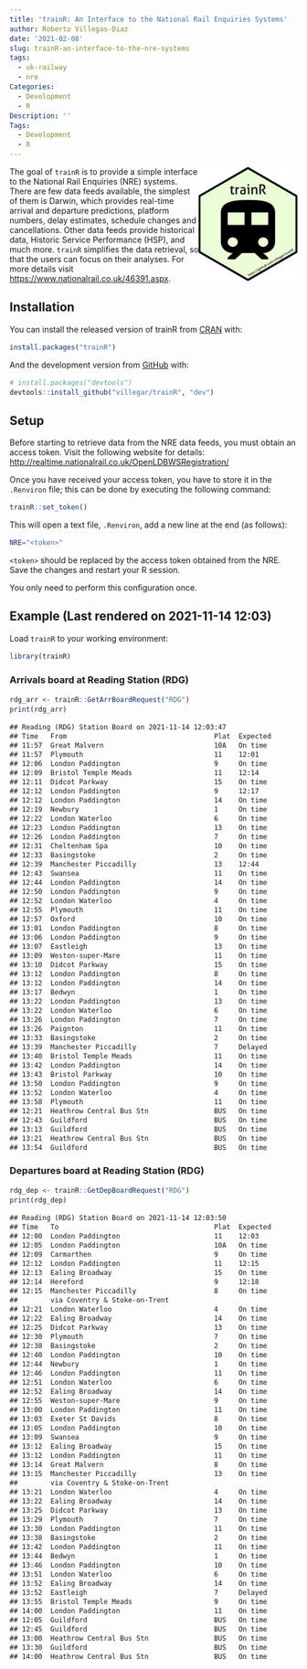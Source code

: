 ```yaml
---
title: 'trainR: An Interface to the National Rail Enquiries Systems'
author: Roberto Villegas-Diaz
date: '2021-02-08'
slug: trainR-an-interface-to-the-nre-systems
tags:
  - uk-railway
  - nre
Categories:
  - Development
  - R
Description: ''
Tags:
  - Development
  - R
---
```


<img src="https://raw.githubusercontent.com/villegar/trainR/main/inst/images/logo.png" alt="logo" align="right" height=200px/>

The goal of `trainR` is to provide a simple interface to the 
National Rail Enquiries (NRE) systems. There are few data feeds 
available, the simplest of them is Darwin, which provides real-time 
arrival and departure predictions, platform numbers, delay estimates, 
schedule changes and cancellations. Other data feeds provide historical 
data, Historic Service Performance (HSP), and much more. `trainR` 
simplifies the data retrieval, so that the users can focus on their 
analyses. For more details visit 
https://www.nationalrail.co.uk/46391.aspx.

## Installation

You can install the released version of trainR from [CRAN](https://CRAN.R-project.org) with:

``` r
install.packages("trainR")
```

And the development version from [GitHub](https://github.com/) with:

``` r
# install.packages("devtools")
devtools::install_github("villegar/trainR", "dev")
```

## Setup
Before starting to retrieve data from the NRE data feeds, you must obtain an access token. 
Visit the following website for details: http://realtime.nationalrail.co.uk/OpenLDBWSRegistration/

Once you have received your access token, you have to store it in the `.Renviron` file; this can be 
done by executing the following command:


```r
trainR::set_token()
```

This will open a text file, `.Renviron`, add a new line at the end (as follows):

```bash
NRE="<token>"
```

`<token>` should be replaced by the access token obtained from the NRE. Save the changes and restart 
your R session.

You only need to perform this configuration once.

## Example (Last rendered on 2021-11-14 12:03)

Load `trainR` to your working environment:

```r
library(trainR)
```

### Arrivals board at Reading Station (RDG)


```r
rdg_arr <- trainR::GetArrBoardRequest("RDG")
print(rdg_arr)
```

```
## Reading (RDG) Station Board on 2021-11-14 12:03:47
## Time   From                                    Plat  Expected
## 11:57  Great Malvern                           10A   On time
## 11:57  Plymouth                                11    12:01
## 12:06  London Paddington                       9     On time
## 12:09  Bristol Temple Meads                    11    12:14
## 12:11  Didcot Parkway                          15    On time
## 12:12  London Paddington                       9     12:17
## 12:12  London Paddington                       14    On time
## 12:19  Newbury                                 1     On time
## 12:22  London Waterloo                         6     On time
## 12:23  London Paddington                       13    On time
## 12:26  London Paddington                       7     On time
## 12:31  Cheltenham Spa                          10    On time
## 12:33  Basingstoke                             2     On time
## 12:39  Manchester Piccadilly                   13    12:44
## 12:43  Swansea                                 11    On time
## 12:44  London Paddington                       14    On time
## 12:50  London Paddington                       9     On time
## 12:52  London Waterloo                         4     On time
## 12:55  Plymouth                                11    On time
## 12:57  Oxford                                  10    On time
## 13:01  London Paddington                       8     On time
## 13:06  London Paddington                       9     On time
## 13:07  Eastleigh                               13    On time
## 13:09  Weston-super-Mare                       11    On time
## 13:10  Didcot Parkway                          15    On time
## 13:12  London Paddington                       8     On time
## 13:12  London Paddington                       14    On time
## 13:17  Bedwyn                                  1     On time
## 13:22  London Paddington                       13    On time
## 13:22  London Waterloo                         6     On time
## 13:26  London Paddington                       7     On time
## 13:26  Paignton                                11    On time
## 13:33  Basingstoke                             2     On time
## 13:39  Manchester Piccadilly                   7     Delayed
## 13:40  Bristol Temple Meads                    11    On time
## 13:42  London Paddington                       14    On time
## 13:43  Bristol Parkway                         10    On time
## 13:50  London Paddington                       9     On time
## 13:52  London Waterloo                         4     On time
## 13:58  Plymouth                                11    On time
## 12:21  Heathrow Central Bus Stn                BUS   On time
## 12:43  Guildford                               BUS   On time
## 13:13  Guildford                               BUS   On time
## 13:21  Heathrow Central Bus Stn                BUS   On time
## 13:54  Guildford                               BUS   On time
```

### Departures board at Reading Station (RDG)


```r
rdg_dep <- trainR::GetDepBoardRequest("RDG")
print(rdg_dep)
```

```
## Reading (RDG) Station Board on 2021-11-14 12:03:50
## Time   To                                      Plat  Expected
## 12:00  London Paddington                       11    12:03
## 12:05  London Paddington                       10A   On time
## 12:09  Carmarthen                              9     On time
## 12:12  London Paddington                       11    12:15
## 12:13  Ealing Broadway                         15    On time
## 12:14  Hereford                                9     12:18
## 12:15  Manchester Piccadilly                   8     On time
##        via Coventry & Stoke-on-Trent           
## 12:21  London Waterloo                         4     On time
## 12:22  Ealing Broadway                         14    On time
## 12:25  Didcot Parkway                          13    On time
## 12:30  Plymouth                                7     On time
## 12:38  Basingstoke                             2     On time
## 12:40  London Paddington                       10    On time
## 12:44  Newbury                                 1     On time
## 12:46  London Paddington                       11    On time
## 12:51  London Waterloo                         6     On time
## 12:52  Ealing Broadway                         14    On time
## 12:55  Weston-super-Mare                       9     On time
## 13:00  London Paddington                       11    On time
## 13:03  Exeter St Davids                        8     On time
## 13:05  London Paddington                       10    On time
## 13:09  Swansea                                 9     On time
## 13:12  Ealing Broadway                         15    On time
## 13:12  London Paddington                       11    On time
## 13:14  Great Malvern                           8     On time
## 13:15  Manchester Piccadilly                   13    On time
##        via Coventry & Stoke-on-Trent           
## 13:21  London Waterloo                         4     On time
## 13:22  Ealing Broadway                         14    On time
## 13:25  Didcot Parkway                          13    On time
## 13:29  Plymouth                                7     On time
## 13:30  London Paddington                       11    On time
## 13:38  Basingstoke                             2     On time
## 13:42  London Paddington                       11    On time
## 13:44  Bedwyn                                  1     On time
## 13:46  London Paddington                       10    On time
## 13:51  London Waterloo                         6     On time
## 13:52  Ealing Broadway                         14    On time
## 13:52  Eastleigh                               7     Delayed
## 13:55  Bristol Temple Meads                    9     On time
## 14:00  London Paddington                       11    On time
## 12:05  Guildford                               BUS   On time
## 12:45  Guildford                               BUS   On time
## 13:00  Heathrow Central Bus Stn                BUS   On time
## 13:30  Guildford                               BUS   On time
## 14:00  Heathrow Central Bus Stn                BUS   On time
```
